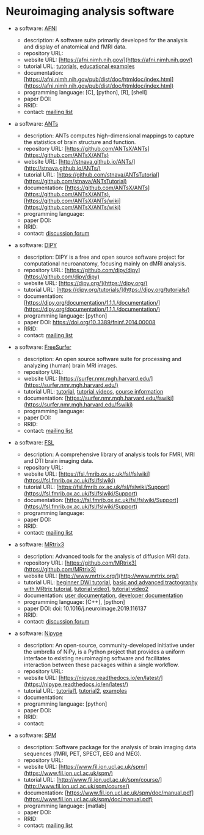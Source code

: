 # Neuroimaging analysis software


- a software: [AFNI](https://afni.nimh.nih.gov/)
    - description: A software suite primarily developed for the analysis and display of anatomical and fMRI data.
    - repository URL:
    - website URL: [https://afni.nimh.nih.gov/](https://afni.nimh.nih.gov/)
    - tutorial URL: [tutorials](https://afni.nimh.nih.gov/pub/dist/doc/htmldoc/tutorials/main_toc.html), [educational examples](https://afni.nimh.nih.gov/pub/dist/doc/htmldoc/educational/main_toc.html)
    - documentation: [https://afni.nimh.nih.gov/pub/dist/doc/htmldoc/index.html](https://afni.nimh.nih.gov/pub/dist/doc/htmldoc/index.html)
    - programming language: [C], [python], [R], [shell]
    - paper DOI:
    - RRID:
    - contact: [mailing list](https://afni.nimh.nih.gov/afni/community/board/list.php?1)


- a software: [ANTs](http://stnava.github.io/ANTs/)
    - description: ANTs computes high-dimensional mappings to capture the statistics of brain structure and function.
    - repository URL: [https://github.com/ANTsX/ANTs](https://github.com/ANTsX/ANTs)
    - website URL: [http://stnava.github.io/ANTs/](http://stnava.github.io/ANTs/)
    - tutorial URL: [https://github.com/stnava/ANTsTutorial](https://github.com/stnava/ANTsTutorial)
    - documentation: [https://github.com/ANTsX/ANTs](https://github.com/ANTsX/ANTs), [https://github.com/ANTsX/ANTs/wiki](https://github.com/ANTsX/ANTs/wiki)
    - programming language:
    - paper DOI:
    - RRID:
    - contact: [discussion forum](https://sourceforge.net/p/advants/discussion/)


- a software: [DIPY](https://dipy.org/)
    - description: DIPY is a free and open source software project for computational neuroanatomy, focusing mainly on dMRI analysis.
    - repository URL: [https://github.com/dipy/dipy](https://github.com/dipy/dipy)
    - website URL: [https://dipy.org/](https://dipy.org/)
    - tutorial URL: [https://dipy.org/tutorials/](https://dipy.org/tutorials/)
    - documentation:[https://dipy.org/documentation/1.1.1./documentation/](https://dipy.org/documentation/1.1.1./documentation/)
    - programming language: [python]
    - paper DOI: https://doi.org/10.3389/fninf.2014.00008
    - RRID:
    - contact: [mailing list](https://mail.python.org/mailman/listinfo/neuroimaging)


- a software: [FreeSurfer](https://surfer.nmr.mgh.harvard.edu/)
    - description: An open source software suite for processing and analyzing (human) brain MRI images.
    - repository URL:
    - website URL: [https://surfer.nmr.mgh.harvard.edu/](https://surfer.nmr.mgh.harvard.edu/)
    - tutorial URL: [tutorial](https://surfer.nmr.mgh.harvard.edu/fswiki/Tutorials), [tutorial videos](https://surfer.nmr.mgh.harvard.edu/fswiki/CourseDescription), [course information](https://www.youtube.com/channel/UCruQerP8aa-gYttXkAcyveA)
    - documentation: [https://surfer.nmr.mgh.harvard.edu/fswiki](https://surfer.nmr.mgh.harvard.edu/fswiki)
    - programming language:
    - paper DOI:
    - RRID:
    - contact: [mailing list](https://surfer.nmr.mgh.harvard.edu/fswiki/FreeSurferSupport)


- a software: [FSL](https://fsl.fmrib.ox.ac.uk/fsl/fslwiki)
    - description: A comprehensive library of analysis tools for FMRI, MRI and DTI brain imaging data.
    - repository URL:
    - website URL: [https://fsl.fmrib.ox.ac.uk/fsl/fslwiki](https://fsl.fmrib.ox.ac.uk/fsl/fslwiki)
    - tutorial URL: [https://fsl.fmrib.ox.ac.uk/fsl/fslwiki/Support](https://fsl.fmrib.ox.ac.uk/fsl/fslwiki/Support)
    - documentation: [https://fsl.fmrib.ox.ac.uk/fsl/fslwiki/Support](https://fsl.fmrib.ox.ac.uk/fsl/fslwiki/Support)
    - programming language:
    - paper DOI:
    - RRID:
    - contact: [mailing list](https://www.jiscmail.ac.uk/cgi-bin/webadmin?A0=fsl)


- a software: [MRtrix3](http://www.mrtrix.org/)      
    - description: Advanced tools for the analysis of diffusion MRI data.
    - repository URL: [https://github.com/MRtrix3](https://github.com/MRtrix3)
    - website URL: [http://www.mrtrix.org/](http://www.mrtrix.org/)
    - tutorial URL: [beginner DWI tutorial](https://mrtrix.readthedocs.io/en/latest/getting_started/beginner_dwi_tutorial.html), [basic and advanced tractography with MRtrix tutorial](https://osf.io/fkyht/), [tutorial video1](https://osf.io/fkyht/), [tutorial video2](https://www.youtube.com/watch?v=lQWucXuAXR8)
    - documentation: [user documentation](https://mrtrix.readthedocs.io/en/latest/), [developer documentation](http://www.mrtrix.org/developer-documentation/)
    - programming language: [C++], [python]
    - paper DOI: doi: 10.1016/j.neuroimage.2019.116137
    - RRID:
    - contact: [discussion forum](https://community.mrtrix.org/)


- a software: [Nipype](https://nipype.readthedocs.io/en/latest/)
    - description: An open-source, community-developed initiative under the umbrella of NiPy, is a Python project that provides a uniform interface to existing neuroimaging software and facilitates interaction between these packages within a single workflow.
    - repository URL:
    - website URL: [https://nipype.readthedocs.io/en/latest/](https://nipype.readthedocs.io/en/latest/)
    - tutorial URL: [tutorial1](https://nipype.readthedocs.io/en/0.11.0/users/pipeline_tutorial.html), [tutorial2](https://miykael.github.io/nipype_tutorial/), [examples](https://nipype.readthedocs.io/en/latest/examples.html)
    - documentation:
    - programming language: [python]
    - paper DOI:
    - RRID:
    - contact:


- a software: [SPM](https://www.fil.ion.ucl.ac.uk/spm/)
    - description: Software package for the analysis of brain imaging data sequences (fMRI, PET, SPECT, EEG and MEG).
    - repository URL:
    - website URL: [https://www.fil.ion.ucl.ac.uk/spm/](https://www.fil.ion.ucl.ac.uk/spm/)
    - tutorial URL: [http://www.fil.ion.ucl.ac.uk/spm/course/](http://www.fil.ion.ucl.ac.uk/spm/course/)
    - documentation: [https://www.fil.ion.ucl.ac.uk/spm/doc/manual.pdf](https://www.fil.ion.ucl.ac.uk/spm/doc/manual.pdf)
    - programming language: [matlab]
    - paper DOI:
    - RRID:
    - contact: [mailing list](https://www.fil.ion.ucl.ac.uk/spm/support/)

